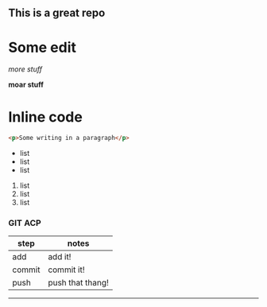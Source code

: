 ## This is a great repo

# Some edit

_more stuff_

**moar stuff**

# Inline code
```html
<p>Some writing in a paragraph</p>
```

* list
* list
* list

1. list
1. list
1. list 

### GIT ACP
step | notes
---|---
add | add it!
commit | commit it!
push | push that thang!
___

